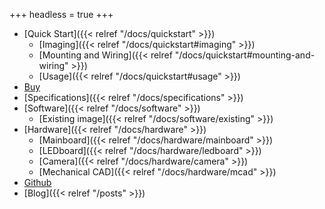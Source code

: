 +++
headless = true
+++

- [Quick Start]({{< relref "/docs/quickstart" >}})
  - [Imaging]({{< relref "/docs/quickstart#imaging" >}})
  - [Mounting and Wiring]({{< relref "/docs/quickstart#mounting-and-wiring" >}})
  - [Usage]({{< relref "/docs/quickstart#usage" >}})
- [Buy](https://buy.gloworm.vision/)
- [Specifications]({{< relref "/docs/specifications" >}})
- [Software]({{< relref "/docs/software" >}})
  - [Existing image]({{< relref "/docs/software/existing" >}})
- [Hardware]({{< relref "/docs/hardware" >}})
  - [Mainboard]({{< relref "/docs/hardware/mainboard" >}})
  - [LEDboard]({{< relref "/docs/hardware/ledboard" >}})
  - [Camera]({{< relref "/docs/hardware/camera" >}})
  - [Mechanical CAD]({{< relref "/docs/hardware/mcad" >}})
- [Github](https://github.com/gloworm-vision/gloworm)
- [Blog]({{< relref "/posts" >}})